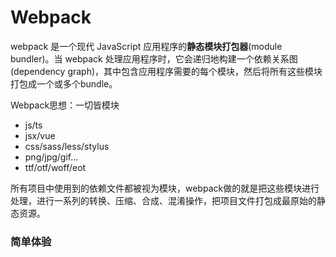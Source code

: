 # Webpack

webpack 是一个现代 JavaScript 应用程序的**静态模块打包器**(module bundler)。当 webpack 处理应用程序时，它会递归地构建一个依赖关系图(dependency graph)，其中包含应用程序需要的每个模块，然后将所有这些模块打包成一个或多个bundle。

Webpack思想：一切皆模块

- js/ts
- jsx/vue
- css/sass/less/stylus
- png/jpg/gif...
- ttf/otf/woff/eot

所有项目中使用到的依赖文件都被视为模块，webpack做的就是把这些模块进行处理，进行一系列的转换、压缩、合成、混淆操作，把项目文件打包成最原始的静态资源。

### 简单体验




